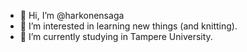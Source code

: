 - 👋 Hi, I’m @harkonensaga
- 👀 I’m interested in learning new things (and knitting).
- 🌱 I’m currently studying in Tampere University.

<!---
harkonensaga/harkonensaga is a ✨ special ✨ repository because its `README.md` (this file) appears on your GitHub profile.
You can click the Preview link to take a look at your changes.
--->
